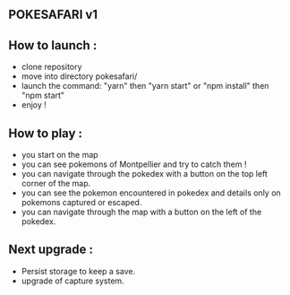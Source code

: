 

## POKESAFARI v1


## How to launch :

- clone repository
- move into directory pokesafari/
- launch the command: "yarn" then "yarn start"   or   "npm install" then "npm start"
- enjoy !

## How to play :

- you start on the map
- you can see pokemons of Montpellier and try to catch them !
- you can navigate through the pokedex with a button on the top left corner of the map.
- you can see the pokemon encountered in pokedex and details only on pokemons captured or escaped.
- you can navigate through the map with a button on the left of the pokedex.


## Next upgrade :

- Persist storage to keep a save.
- upgrade of capture system.